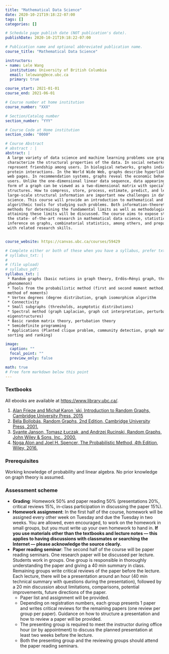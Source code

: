 ```yaml
---
title: "Mathematical Data Science"
date: 2020-10-21T19:18:22-07:00
tags: []
categories: []

# Schedule page publish date (NOT publication's date).
publishDate: 2020-10-21T19:18:22-07:00

# Publication name and optional abbreviated publication name.
course_title: "Mathematical Data Science"

instructors:
- name: Lele Wang
  institution: University of British Columbia
  email: lelewang@ece.ubc.ca
  primary: true

course_start: 2021-01-01
course_end: 2021-06-01

# Course number at home institution
course_number: "XXX"

# Section/Catalog number
section_number: "YYY"

# Course Code at Home institution
section_code: "0000"

# Course Abstract
# abstract : |
abstract: |
 A large variety of data science and machine learning problems use graphs to
 characterize the structural properties of the data. In social networks, graphs
 represent friendship among users. In biological networks, graphs indicate
 protein interactions. In the World Wide Web, graphs describe hyperlinks between
 web pages. In recommendation systems, graphs reveal the economic behaviors of
 users. Unlike the one-dimensional linear data sequence, data appearing in the
 form of a graph can be viewed as a two-dimensional matrix with special
 structures. How to compress, store, process, estimate, predict, and learn such
 large-scale structural information are important new challenges in data
 science. This course will provide an introduction to mathematical and
 algorithmic tools for studying such problems. Both information-theoretic
 methods for determining the fundamental limits as well as methodologies for
 attaining these limits will be discussed. The course aims to expose students to
 the state- of-the-art research in mathematical data science, statistical
 inference on graphs, combinatorial statistics, among others, and prepare them
 with related research skills.


course_website: https://canvas.ubc.ca/courses/59429

# Complete either or both of these when you have a syllabus, prefer txt!
# syllabus_txt: |
#
# (file upload)
# syllabus_pdf:
syllabus_txt: |
 * Random graphs (basic notions in graph theory, Erdös–Rényi graph, threshold
 phenomenon)
 * Tools from the probabilistic method (first and second moment method, the
 method of moments)
 * Vertex degrees (degree distribution, graph isomorphism algorithm
 * Connectivity
 * Small subgraphs (thresholds, asymptotic distributions)
 * Spectral method (graph Laplacian, graph cut interpretation, perturbation of
 eigenstructures)
 * Basic random matrix theory, pertubation theory
 * Semidefinite programming
 * Applications (Planted clique problem, community detection, graph matching,
 sorting and ranking)

image:
  caption: ""
  focal_point: ""
  preview_only: false

math: true
# Free form markdown below this point
---
```


### Textbooks
All ebooks are available at https://www.library.ubc.ca/.

1. [Alan Frieze and Michał Karon ́ ski, Introduction to Random Graphs, Cambridge
University Press,
2015](https://www.cambridge.org/core/books/introduction-to-random-graphs/0F67A19795B731B0C97EAB5BB5748CF2)
1. [Béla Bollobás, Random Graphs, 2nd Edition, Cambridge University Press,
   2001.](https://www.cambridge.org/core/books/random-graphs/E21023008001CFA182CE666F5028489F)
1. [Svante Janson, Tomasz Łuczak, and Andrzej Rucinski, Random Graphs, John
Wiley & Sons, Inc.,
2000.](https://onlinelibrary.wiley.com/doi/pdf/10.1002/9781118032718)
1. [Noga Alon and Joel H. Spencer, The Probabilistic Method, 4th Edition, Wiley,
   2016.](https://onlinelibrary.wiley.com/doi/pdf/10.1002/0471722154)

### Prerequisites
Working knowledge of probability and linear algebra. No prior knowledge on graph
theory is assumed.

### Assessment scheme
* **Grading**: Homework 50% and paper reading 50% (presentations 20%, critical
  reviews 15%, in-class participation in discussing the paper 15%).
* **Homework assignment**: In the first half of the course, homework will be
  assigned every other week on Tuesday and due the Tuesday in two weeks. You are
  allowed, even encouraged, to work on the homework in small groups, but you
  must write up your own homework to hand in. **If you use materials other than
  the textbooks and lecture notes — this applies to having discussions with
  classmates or searching the Internet — please acknowledge the source
  clearly.**
* **Paper reading seminar**: The second half of the course will be paper reading
  seminars. One research paper will be discussed per lecture. Students work in
  groups. One group is responsible in thoroughly understanding the paper and
  giving a 40 min summary in class. Remaining groups write critical reviews of
  the paper before the lecture. Each lecture, there will be a presentation
  around an hour (40 min technical summary with questions during the
  presentation), followed by a 20 min discussion about limitations, comparisons,
  potential improvements, future directions of the paper.
    * Paper list and assignment will be provided.
    * Depending on registration numbers, each group presents 1 paper and writes
    critical reviews for the remaining papers (one review per group per paper).
    Guidance on how to structure a presentation and how to review a paper will
    be provided.
    * The presenting group is required to meet the instructor during office hour
    (or by appointment) to discuss the planned presentation at least two weeks
    before the lecture.
    * Both the presenting group and the reviewing groups should attend the paper
    reading seminars.

